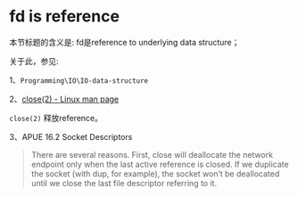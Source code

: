# fd is reference

本节标题的含义是: fd是reference to underlying data structure；

关于此，参见: 

1、`Programming\IO\IO-data-structure`

2、[close(2) - Linux man page](https://linux.die.net/man/2/close)

`close(2)` 释放reference。

3、APUE 16.2 Socket Descriptors

> There are several reasons. First, close will deallocate the network endpoint only when the last active reference is closed. If we duplicate the socket (with dup, for example), the socket won’t be deallocated until we close the last file descriptor referring to it.


